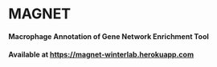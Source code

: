 # MAGNET

#### Macrophage Annotation of Gene Network Enrichment Tool

#### Available at https://magnet-winterlab.herokuapp.com
